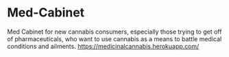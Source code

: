 # Med-Cabinet
Med Cabinet for new cannabis consumers, especially those trying to get off of pharmaceuticals, who want to use cannabis as a means to battle medical conditions and ailments.
https://medicinalcannabis.herokuapp.com/
